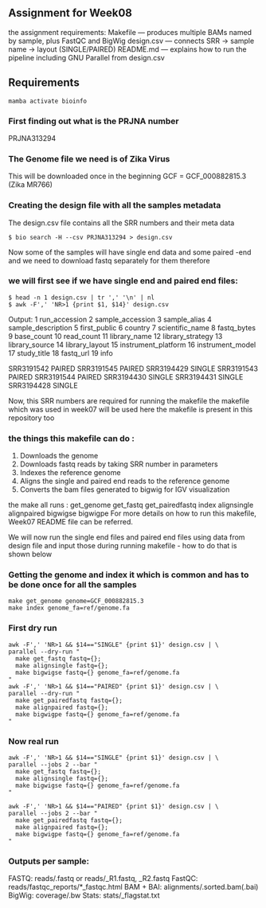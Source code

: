 ## Assignment for Week08 
the assignment requirements:
Makefile — produces multiple BAMs named by sample, plus FastQC and BigWig
design.csv — connects SRR → sample name → layout (SINGLE/PAIRED)
README.md — explains how to run the pipeline including GNU Parallel from design.csv

## Requirements
```
mamba activate bioinfo
```

### First finding out what is the PRJNA number 
PRJNA313294

### The Genome file we need is of Zika Virus 
This will be downloaded once in the beginning 
GCF = GCF_000882815.3 (Zika MR766)

### Creating the design file with all the samples metadata 
The design.csv file contains all the SRR numbers and their meta data
```
$ bio search -H --csv PRJNA313294 > design.csv
```
Now some of the samples will have single end data and some paired -end and we need to download fastq separately for them therefore 
### we will first see if we have single end and paired end files: 
```
$ head -n 1 design.csv | tr ',' '\n' | nl
$ awk -F',' 'NR>1 {print $1, $14}' design.csv 
```
Output: 
     1	run_accession
     2	sample_accession
     3	sample_alias
     4	sample_description
     5	first_public
     6	country
     7	scientific_name
     8	fastq_bytes
     9	base_count
    10	read_count
    11	library_name
    12	library_strategy
    13	library_source
    14	library_layout
    15	instrument_platform
    16	instrument_model
    17	study_title
    18	fastq_url
    19	info

SRR3191542 PAIRED
SRR3191545 PAIRED
SRR3194429 SINGLE
SRR3191543 PAIRED
SRR3191544 PAIRED
SRR3194430 SINGLE
SRR3194431 SINGLE
SRR3194428 SINGLE


Now, this SRR numbers are required for running the makefile 
the makefile which was used in week07 will be used here 
the makefile is present in this repository too 
### the things this makefile can do : 
1. Downloads the genome 
2. Downloads fastq reads by taking SRR number in parameters
3. Indexes the reference genome
4. Aligns the single and paired end reads to the reference genome
5. Converts the bam files generated to bigwig for IGV visualization

the make all runs :  get_genome	get_fastq get_pairedfastq index alignsingle alignpaired bigwigse bigwigpe
For more details on how to run this makefile, Week07 README file can be referred. 

We will now run the single end files and paired end files using data from design file and input those during running makefile - how to do that is shown below

### Getting the genome and index it which is common and has to be done once for all the samples 
```
make get_genome genome=GCF_000882815.3
make index genome_fa=ref/genome.fa
```

### First dry run 
```
awk -F',' 'NR>1 && $14=="SINGLE" {print $1}' design.csv | \
parallel --dry-run "
  make get_fastq fastq={};
  make alignsingle fastq={};
  make bigwigse fastq={} genome_fa=ref/genome.fa
"
awk -F',' 'NR>1 && $14=="PAIRED" {print $1}' design.csv | \
parallel --dry-run "
  make get_pairedfastq fastq={};
  make alignpaired fastq={};
  make bigwigpe fastq={} genome_fa=ref/genome.fa
"
```
### Now real run 
```
awk -F',' 'NR>1 && $14=="SINGLE" {print $1}' design.csv | \
parallel --jobs 2 --bar "
  make get_fastq fastq={};
  make alignsingle fastq={};
  make bigwigse fastq={} genome_fa=ref/genome.fa
"

awk -F',' 'NR>1 && $14=="PAIRED" {print $1}' design.csv | \
parallel --jobs 2 --bar "
  make get_pairedfastq fastq={};
  make alignpaired fastq={};
  make bigwigpe fastq={} genome_fa=ref/genome.fa
"

```
### Outputs per sample:
FASTQ: reads/<sample>.fastq or reads/<sample>_R1.fastq, _R2.fastq
FastQC: reads/fastqc_reports/*_fastqc.html
BAM + BAI: alignments/<sample>.sorted.bam(.bai)
BigWig: coverage/<sample>.bw
Stats: stats/<sample>_flagstat.txt